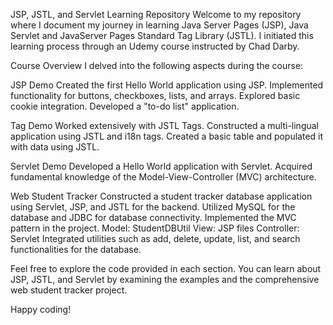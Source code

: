JSP, JSTL, and Servlet Learning Repository
Welcome to my repository where I document my journey in learning Java Server Pages (JSP), Java Servlet
 and JavaServer Pages Standard Tag Library (JSTL). I initiated this learning process through an Udemy course instructed by Chad Darby.

Course Overview
I delved into the following aspects during the course:

JSP Demo
Created the first Hello World application using JSP.
Implemented functionality for buttons, checkboxes, lists, and arrays.
Explored basic cookie integration.
Developed a "to-do list" application.

Tag Demo
Worked extensively with JSTL Tags.
Constructed a multi-lingual application using JSTL and i18n tags.
Created a basic table and populated it with data using JSTL.

Servlet Demo
Developed a Hello World application with Servlet.
Acquired fundamental knowledge of the Model-View-Controller (MVC) architecture.

Web Student Tracker
Constructed a student tracker database application using Servlet, JSP, and JSTL for the backend.
Utilized MySQL for the database and JDBC for database connectivity.
Implemented the MVC pattern in the project.
Model: StudentDBUtil
View: JSP files
Controller: Servlet
Integrated utilities such as add, delete, update, list, and search functionalities for the database.

Feel free to explore the code provided in each section.
You can learn about JSP, JSTL, and Servlet by examining the examples and the comprehensive web student tracker project.

Happy coding!
